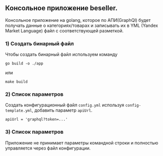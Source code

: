 ## Консольное приложение beseller.
Консольное приложение на golang, которое по АПИ(GraphQl) будет получать данные о категориях/товарах и записывать их в YML (Yandex Market Language) файл с соответствующей разметкой.

### 1) Создать бинарный файл 
Чтобы создать бинарный файл используем команду
```text
go build -o ./app
```
или
```text
make build
```

### 2) Список параметров
Создать конфигурационный файл `config.yml` используя `config-template.yml`, добавить параметр `apiUrl`.
```text
apiUrl = 'graphql?token=...'
```

### 3) Список параметров
Приложение не принимает параметры командной строки и полностью управляется через файл конфигурации.
